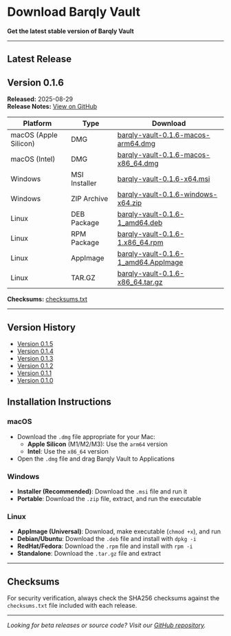 # Download Barqly Vault

**Get the latest stable version of Barqly Vault**

---

## Latest Release

## Version 0.1.6

**Released:** 2025-08-29  
**Release Notes:** [View on GitHub](https://github.com/Barqly/barqly-vault/releases/tag/v0.1.6)

| Platform | Type | Download |
|----------|------|----------|
| macOS (Apple Silicon) | DMG | [barqly-vault-0.1.6-macos-arm64.dmg](https://github.com/barqly/barqly-vault/releases/download/v0.1.6/barqly-vault-0.1.6-macos-arm64.dmg) |
| macOS (Intel) | DMG | [barqly-vault-0.1.6-macos-x86_64.dmg](https://github.com/barqly/barqly-vault/releases/download/v0.1.6/barqly-vault-0.1.6-macos-x86_64.dmg) |
| Windows | MSI Installer | [barqly-vault-0.1.6-x64.msi](https://github.com/barqly/barqly-vault/releases/download/v0.1.6/barqly-vault-0.1.6-x64.msi) |
| Windows | ZIP Archive | [barqly-vault-0.1.6-windows-x64.zip](https://github.com/barqly/barqly-vault/releases/download/v0.1.6/barqly-vault-0.1.6-windows-x64.zip) |
| Linux | DEB Package | [barqly-vault-0.1.6-1_amd64.deb](https://github.com/barqly/barqly-vault/releases/download/v0.1.6/barqly-vault-0.1.6-1_amd64.deb) |
| Linux | RPM Package | [barqly-vault-0.1.6-1.x86_64.rpm](https://github.com/barqly/barqly-vault/releases/download/v0.1.6/barqly-vault-0.1.6-1.x86_64.rpm) |
| Linux | AppImage | [barqly-vault-0.1.6-1_amd64.AppImage](https://github.com/barqly/barqly-vault/releases/download/v0.1.6/barqly-vault-0.1.6-1_amd64.AppImage) |
| Linux | TAR.GZ | [barqly-vault-0.1.6-x86_64.tar.gz](https://github.com/barqly/barqly-vault/releases/download/v0.1.6/barqly-vault-0.1.6-x86_64.tar.gz) |

**Checksums:** [checksums.txt](https://github.com/barqly/barqly-vault/releases/download/v0.1.6/checksums.txt)

---

## Version History

- [Version 0.1.5](https://github.com/barqly/barqly-vault/releases/tag/v0.1.5)
- [Version 0.1.4](https://github.com/barqly/barqly-vault/releases/tag/v0.1.4)
- [Version 0.1.3](https://github.com/barqly/barqly-vault/releases/tag/v0.1.3)
- [Version 0.1.2](https://github.com/barqly/barqly-vault/releases/tag/v0.1.2)
- [Version 0.1.1](https://github.com/barqly/barqly-vault/releases/tag/v0.1.1)
- [Version 0.1.0](https://github.com/barqly/barqly-vault/releases/tag/v0.1.0)

## Installation Instructions

### macOS
- Download the `.dmg` file appropriate for your Mac:
  - **Apple Silicon** (M1/M2/M3): Use the `arm64` version
  - **Intel**: Use the `x86_64` version
- Open the `.dmg` file and drag Barqly Vault to Applications

### Windows
- **Installer (Recommended)**: Download the `.msi` file and run it
- **Portable**: Download the `.zip` file, extract, and run the executable

### Linux
- **AppImage (Universal)**: Download, make executable (`chmod +x`), and run
- **Debian/Ubuntu**: Download the `.deb` file and install with `dpkg -i`
- **RedHat/Fedora**: Download the `.rpm` file and install with `rpm -i`
- **Standalone**: Download the `.tar.gz` file and extract

---

## Checksums

For security verification, always check the SHA256 checksums against the `checksums.txt` file included with each release.

---

_Looking for beta releases or source code? Visit our [GitHub repository](https://github.com/barqly/barqly-vault)._
